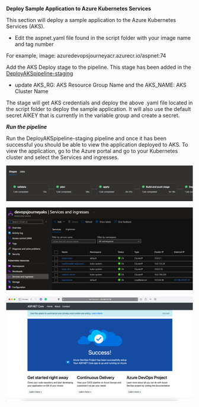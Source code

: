 **Deploy Sample Application to Azure Kubernetes Services**

This section will deploy a sample application to the Azure Kubernetes Services (AKS). 

- Edit the aspnet.yaml file found in the script folder with your image name and tag number 

For example,  image: azuredevopsjourneyacr.azurecr.io/aspnet:74


Add the AKS Deploy stage to the pipeline. This stage has been added in the [DeployAKSpipeline-staging](/Deploy-To-AKS/pipelines/DeployAKSpipeline-staging.yaml)

- update AKS_RG: AKS Resource Group Name and the AKS_NAME: AKS Cluster Name 


The stage will get AKS credentials and deploy the above .yaml file located in the script folder to deploy the sample application. It will also use the default secret AIKEY that is currently in the variable group and create a secret. 

***Run the pipeline***

Run the DeployAKSpipeline-staging pipeline and once it has been successful you should be able to view the application deployed to AKS. To view the application, go to the Azure portal and go to your Kubernetes cluster and select the Services and ingresses. 

![](/Deploy-To-AKS/images/pipelinerun.png)


![](/Deploy-To-AKS/images/kubernetescluster.png)


![](/Deploy-To-AKS/images/sampleapp.png)